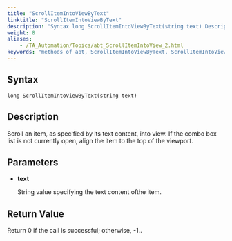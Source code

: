 ```yaml
--- 
title: "ScrollItemIntoViewByText"
linktitle: "ScrollItemIntoViewByText"
description: "Syntax long ScrollItemIntoViewByText(string text) Description Scroll an item, as specified by its text content, into view. If the combo box list is not currently open, align the item to the top of the ..."
weight: 8
aliases: 
    - /TA_Automation/Topics/abt_ScrollItemIntoView_2.html
keywords: "methods of abt, ScrollItemIntoViewByText, ScrollItemIntoViewByText (AbtComboBox), AbtComboBox, scrollitemintoviewbytext, abtcombobox scrollitemintoviewbytext, scroll item with specific content into view, bring item with specific value into view"
---
```


## Syntax

`long ScrollItemIntoViewByText(string text)`

## Description

Scroll an item, as specified by its text content, into view. If the combo box list is not currently open, align the item to the top of the viewport.

## Parameters

-   **text**

    String value specifying the text content ofthe item.


## Return Value

Return 0 if the call is successful; otherwise, -1..




